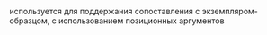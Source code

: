 используется для поддержания сопоставления с экземпляром-образцом, с использованием позиционных аргументов
